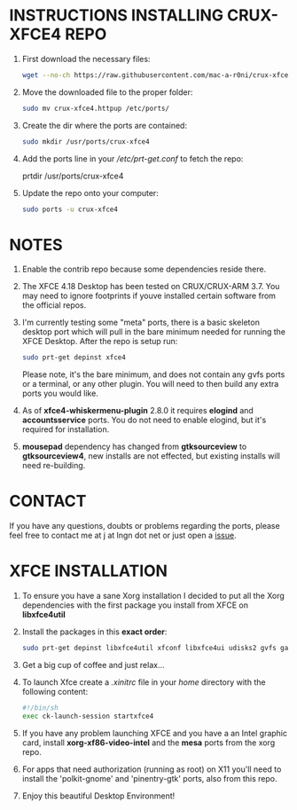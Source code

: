 

INSTRUCTIONS INSTALLING CRUX-XFCE4 REPO
=====
1. First download the necessary files:

   ```bash
   wget --no-ch https://raw.githubusercontent.com/mac-a-r0ni/crux-xfce4/master/crux-xfce4.httpup
   ```

2. Move the downloaded file to the proper folder:

   ```bash
   sudo mv crux-xfce4.httpup /etc/ports/
   ```

 4. Create the dir where the ports are contained:
    ```bash
    sudo mkdir /usr/ports/crux-xfce4
    ```

4. Add the ports line in your */etc/prt-get.conf* to fetch the repo:

   prtdir /usr/ports/crux-xfce4

5. Update the repo onto your computer:

   ```bash
   sudo ports -u crux-xfce4
   ```

NOTES
=====
1. Enable the contrib repo because some dependencies reside there.
2. The XFCE 4.18 Desktop has been tested on CRUX/CRUX-ARM 3.7. You may need to ignore footprints if youve installed certain software from the official repos. 
3. I'm currently testing some "meta" ports, there is a basic skeleton desktop port which will pull in the bare minimum needed for running the XFCE Desktop. After the repo is setup run:

   ```bash
   sudo prt-get depinst xfce4
   ```
   Please note, it's the bare minimum, and does not contain any gvfs ports or a terminal, or any other plugin. You will need to then build any extra ports you would like.
4. As of **xfce4-whiskermenu-plugin** 2.8.0 it requires **elogind** and **accountsservice** ports. You do not need to enable elogind, but it's required for installation.
5. **mousepad** dependency has changed from **gtksourceview** to **gtksourceview4**, new installs are not effected, but existing installs will need re-building.

CONTACT
=====
If you have any questions, doubts or problems regarding the ports, please feel free to contact me at j at lngn dot net or just open a [issue](https://github.com/mac-a-r0ni/crux-xfce4/issues).

XFCE INSTALLATION
=====
1. To ensure you have a sane Xorg installation I decided to put all the Xorg dependencies with the first package you install from XFCE on **libxfce4util**
2. Install the packages in this **exact order**:

   ```bash
   sudo prt-get depinst libxfce4util xfconf libxfce4ui udisks2 gvfs garcon exo xfce4-panel thunar thunar-volman xfce4-settings xfce4-session xfwm4 xfdesktop xfce4-appfinder tumbler xfce4-terminal xfce4-power-manager xfce4-notifyd xfce4-screenshooter mousepad xdg-user-dirs
   ```

3. Get a big cup of coffee and just relax...

4. To launch Xfce create a *.xinitrc* file in your *home* directory with the following content:
   ```bash
   #!/bin/sh
   exec ck-launch-session startxfce4
   ```
   
5. If you have any problem launching XFCE and you have a an Intel graphic card, install **xorg-xf86-video-intel** and the **mesa** ports from the xorg repo.

6. For apps that need authorization (running as root) on X11 you'll need to install the 'polkit-gnome' and 'pinentry-gtk' ports, also from this repo.
   
7. Enjoy this beautiful Desktop Environment!
